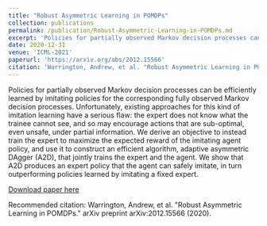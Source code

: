 ```yaml
---
title: "Robust Asymmetric Learning in POMDPs"
collection: publications
permalink: /publication/Robust-Asymmetric-Learning-in-POMDPs.md
excerpt: 'Policies for partially observed Markov decision processes can be efficiently learned by imitating policies for the corresponding fully observed Markov decision processes. Unfortunately, existing approaches for this kind of imitation learning have a serious flaw: the expert does not know what the trainee cannot see, and so may encourage actions that are sub-optimal, even unsafe, under partial information. We derive an objective to instead train the expert to maximize the expected reward of the imitating agent policy, and use it to construct an efficient algorithm, adaptive asymmetric DAgger (A2D), that jointly trains the expert and the agent. We show that A2D produces an expert policy that the agent can safely imitate, in turn outperforming policies learned by imitating a fixed expert.'
date: 2020-12-31
venue: 'ICML-2021'
paperurl: 'https://arxiv.org/abs/2012.15566'
citation: 'Warrington, Andrew, et al. "Robust Asymmetric Learning in POMDPs." arXiv preprint arXiv:2012.15566 (2020).'
---
```

Policies for partially observed Markov decision processes can be efficiently learned by imitating policies for the corresponding fully observed Markov decision processes. Unfortunately, existing approaches for this kind of imitation learning have a serious flaw: the expert does not know what the trainee cannot see, and so may encourage actions that are sub-optimal, even unsafe, under partial information. We derive an objective to instead train the expert to maximize the expected reward of the imitating agent policy, and use it to construct an efficient algorithm, adaptive asymmetric DAgger (A2D), that jointly trains the expert and the agent. We show that A2D produces an expert policy that the agent can safely imitate, in turn outperforming policies learned by imitating a fixed expert.

[Download paper here](https://arxiv.org/abs/2012.15566.pdf)

Recommended citation: Warrington, Andrew, et al. "Robust Asymmetric Learning in POMDPs." arXiv preprint arXiv:2012.15566 (2020).
